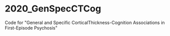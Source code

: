 # 2020_GenSpecCTCog
Code for "General and Specific CorticalThickness-Cognition Associations in First-Episode Psychosis"
